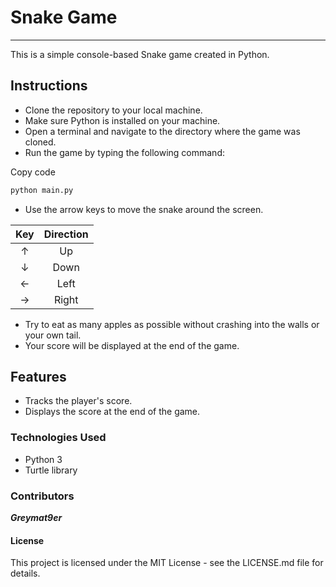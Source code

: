 # Snake Game
___

This is a simple console-based Snake game created in Python.

## Instructions
* Clone the repository to your local machine.
* Make sure Python is installed on your machine.
* Open a terminal and navigate to the directory where the game was cloned.
* Run the game by typing the following command:

Copy code <br />
```markdown
python main.py
```

* Use the arrow keys to move the snake around the screen.<br />

| Key | Direction | 
|:---:|:---------:|
|  ↑  |    Up     |
| 	↓  |   Down    |
|  ←  |   Left    |
|  →  |   Right   |


* Try to eat as many apples as possible without crashing into the walls or your own tail.
* Your score will be displayed at the end of the game.

## Features
* Tracks the player's score.
* Displays the score at the end of the game.

### Technologies Used
* Python 3
* Turtle library

### Contributors
___Greymat9er___

#### License
This project is licensed under the MIT License - see the LICENSE.md file for details.